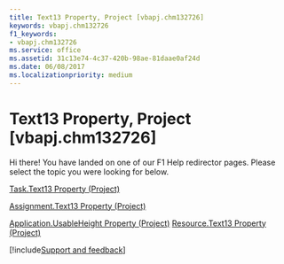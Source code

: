 ```yaml
---
title: Text13 Property, Project [vbapj.chm132726]
keywords: vbapj.chm132726
f1_keywords:
- vbapj.chm132726
ms.service: office
ms.assetid: 31c13e74-4c37-420b-98ae-81daae0af24d
ms.date: 06/08/2017
ms.localizationpriority: medium
---
```



# Text13 Property, Project [vbapj.chm132726]

Hi there! You have landed on one of our F1 Help redirector pages. Please select the topic you were looking for below.

[Task.Text13 Property (Project)](https://msdn.microsoft.com/library/bad04e4b-0b56-41ba-aef0-2706e5ff27bf%28Office.15%29.aspx)

[Assignment.Text13 Property (Project)](https://msdn.microsoft.com/library/f00d17b1-a749-8d19-98c5-7cb301005721%28Office.15%29.aspx)

[Application.UsableHeight Property (Project)](https://msdn.microsoft.com/library/f0cd8b86-a619-022a-5e26-8d4c5e815af3%28Office.15%29.aspx)
[Resource.Text13 Property (Project)](https://msdn.microsoft.com/library/332280ee-894f-dc1c-b84e-f32117107424%28Office.15%29.aspx)

[!include[Support and feedback](~/includes/feedback-boilerplate.md)]